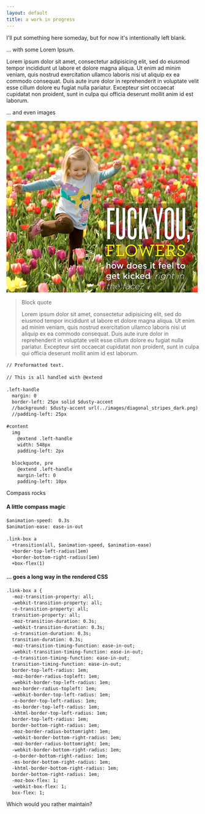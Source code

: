 ```yaml
---
layout: default
title: a work in progress
---
```


I'll put something here someday, but for now it's intentionally left blank.

... with some Lorem Ipsum.

Lorem ipsum dolor sit amet, consectetur adipisicing elit, sed do eiusmod tempor incididunt ut labore et dolore magna aliqua. Ut enim ad minim veniam, quis nostrud exercitation ullamco laboris nisi ut aliquip ex ea commodo consequat. Duis aute irure dolor in reprehenderit in voluptate velit esse cillum dolore eu fugiat nulla pariatur. Excepteur sint occaecat cupidatat non proident, sunt in culpa qui officia deserunt mollit anim id est laborum.

... and even images

![Fuck you, flowers!!](images/sauce/flowers.jpg)

> Block quote
>
> Lorem ipsum dolor sit amet, consectetur adipisicing elit, sed do eiusmod tempor incididunt ut labore et dolore magna aliqua. Ut enim ad minim veniam, quis nostrud exercitation ullamco laboris nisi ut aliquip ex ea commodo consequat. Duis aute irure dolor in reprehenderit in voluptate velit esse cillum dolore eu fugiat nulla pariatur. Excepteur sint occaecat cupidatat non proident, sunt in culpa qui officia deserunt mollit anim id est laborum.

    // Preformatted text.
    
    // This is all handled with @extend
    
    .left-handle
      margin: 0
      border-left: 25px solid $dusty-accent
      //background: $dusty-accent url(../images/diagonal_stripes_dark.png)
      //padding-left: 25px

    #content
      img
        @extend .left-handle
        width: 548px
        padding-left: 2px
  
      blockquote, pre
        @extend .left-handle
        margin-left: 0
        padding-left: 10px

Compass rocks

#### A little compass magic
    $animation-speed:  0.3s
    $animation-ease: ease-in-out
    
    .link-box a
      +transition(all, $animation-speed, $animation-ease)
      +border-top-left-radius(1em)
      +border-bottom-right-radius(1em)
      +box-flex(1)

#### ... goes a long way in the rendered CSS
    .link-box a {
      -moz-transition-property: all;
      -webkit-transition-property: all;
      -o-transition-property: all;
      transition-property: all;
      -moz-transition-duration: 0.3s;
      -webkit-transition-duration: 0.3s;
      -o-transition-duration: 0.3s;
      transition-duration: 0.3s;
      -moz-transition-timing-function: ease-in-out;
      -webkit-transition-timing-function: ease-in-out;
      -o-transition-timing-function: ease-in-out;
      transition-timing-function: ease-in-out;
      border-top-left-radius: 1em;
      -moz-border-radius-topleft: 1em;
      -webkit-border-top-left-radius: 1em;
      moz-border-radius-topleft: 1em;
      -webkit-border-top-left-radius: 1em;
      -o-border-top-left-radius: 1em;
      -ms-border-top-left-radius: 1em;
      -khtml-border-top-left-radius: 1em;
      border-top-left-radius: 1em;
      border-bottom-right-radius: 1em;
      -moz-border-radius-bottomright: 1em;
      -webkit-border-bottom-right-radius: 1em;
      -moz-border-radius-bottomright: 1em;
      -webkit-border-bottom-right-radius: 1em;
      -o-border-bottom-right-radius: 1em;
      -ms-border-bottom-right-radius: 1em;
      -khtml-border-bottom-right-radius: 1em;
      border-bottom-right-radius: 1em;
      -moz-box-flex: 1;
      -webkit-box-flex: 1;
      box-flex: 1;

Which would you rather maintain?